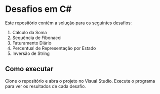 # Desafios em C#

Este repositório contém a solução para os seguintes desafios:

1. Cálculo da Soma
2. Sequência de Fibonacci
3. Faturamento Diário
4. Percentual de Representação por Estado
5. Inversão de String

## Como executar

Clone o repositório e abra o projeto no Visual Studio. Execute o programa para ver os resultados de cada desafio.
